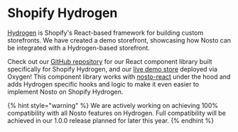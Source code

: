 # Shopify Hydrogen

[Hydrogen](https://hydrogen.shopify.dev) is Shopify's React-based framework for building custom storefronts. We have created a demo storefront, showcasing how Nosto can be integrated with a Hydrogen-based storefront.

Check out our [GitHub repository](https://github.com/Nosto/shopify-hydrogen) for our React component library built specifically for Shopify Hydrogen, and our [live demo store](https://shopify-hydrogen-demo.nosto.com/) deployed via Oxygen! This component library works with [nosto-react](https://github.com/Nosto/nosto-react) under the hood and adds Hydrogen specific hooks and logic to make it even easier to implement Nosto on Shopify Hydrogen.

{% hint style="warning" %}
We are actively working on achieving 100% compatibility with all Nosto features on Hydrogen. Full compatibility will be achieved in our 1.0.0 release planned for later this year.
{% endhint %}
